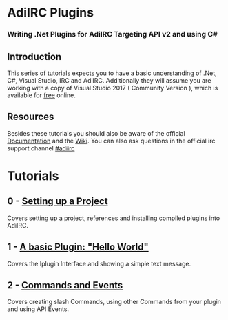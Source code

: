 # AdiIRC Plugins
### Writing .Net Plugins for AdiIRC Targeting API v2 and using C#


## Introduction 

This series of tutorials expects you to have a basic understanding of .Net, C#, Visual Studio, IRC and AdiIRC. Additionally they will assume you are working with a copy of Visual Studio 2017 ( Community Version ), which is available for [free](https://www.visualstudio.com/thank-you-downloading-visual-studio/?sku=Community&rel=15) online. 

## Resources

Besides these tutorials you should also be aware of the official [Documentation](https://adiirc.com/docsv2/html/b188f817-d351-7802-e9a1-6907dc8377be.htm) and the [Wiki](https://dev.adiirc.com/projects/adiirc/wiki). You can also ask questions in the official irc support channel [#adiirc](irc://chat.freenode.net/#AdiIRC)

# Tutorials

## 0 - [Setting up a Project](Chapter_0.md)

Covers setting up a project, references and installing compiled plugins into AdiIRC.

## 1 - [A basic Plugin: "Hello World"](Chapter_1.md)

Covers the Iplugin Interface and showing a simple text message. 

## 2 - [Commands and Events](Chapter_2.md)

Covers creating slash Commands, using other Commands from your plugin and using API Events.